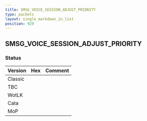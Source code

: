 ```yaml
---
title: SMSG_VOICE_SESSION_ADJUST_PRIORITY
type: packets
layout: single_markdown_in_list
position: 929
---
```


## SMSG_VOICE_SESSION_ADJUST_PRIORITY

### Status

Version    | Hex        | Comment
---------- | ---------- | ---------- 
Classic    |            |
TBC        |            |
WotLK      |            |
Cata       |            |
MoP        |            |